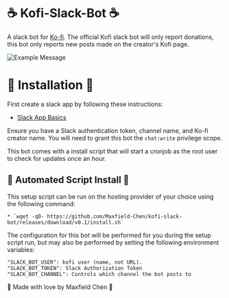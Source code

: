 # ☕ Kofi-Slack-Bot ☕

A slack bot for [Ko-fi](https://ko-fi.com). The official Kofi slack bot will only report donations, this bot only reports new posts made on the creator's Kofi page.

![Example Message](https://maxfieldchen.com/images/kofi-slack-bot.png)

# 💪 Installation 💪

First create a slack app by following these instructions:

  * [Slack App Basics](https://api.slack.com/authentication/basics)

Ensure you have a Slack authentication token, channel name, and Ko-fi creator name. You will need to grant this bot the `chat:write` privilege scope.

This bot comes with a install script that will start a cronjob as the root user to check for updates once an hour.

## 🤖 Automated Script Install 🤖

This setup script can be run on the hosting provider of your choice using the following command:

    * `wget -qO- https://github.com/Maxfield-Chen/kofi-slack-bot/releases/download/v0.1/install.sh`

The configuration for this bot will be performed for you during the setup script run, but may also be performed by setting the following environment variables:

```
"SLACK_BOT_USER": kofi user (name, not URL).
"SLACK_BOT_TOKEN": Slack Authorization Token
"SLACK_BOT_CHANNEL": Controls which channel the bot posts to
```

💖 Made with love by Maxfield Chen 💖
